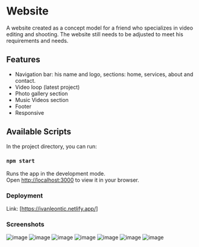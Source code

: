 # Website
A website created as a concept model for a friend who specializes in video editing and shooting. The website still needs to be adjusted to meet his requirements and needs.

## **Features**
- Navigation bar: his name and logo, sections: home, services, about and contact.
- Video loop (latest project)
- Photo gallery section
- Music Videos section
- Footer
- Responsive

## Available Scripts

In the project directory, you can run:

### `npm start`

Runs the app in the development mode.\
Open [http://localhost:3000](http://localhost:3000) to view it in your browser.

### Deployment

Link: [https://ivanleontic.netlify.app/]

### **Screenshots**
![image](https://github.com/user-attachments/assets/860c5a60-dac7-4be0-a48e-d18d93b616b2)
![image](https://github.com/user-attachments/assets/f1a1ddf8-0484-4a56-8e5c-9331a55721cf)
![image](https://github.com/user-attachments/assets/49f29a9d-5fa7-455d-8161-76e0ec506cfe)
![image](https://github.com/user-attachments/assets/1783bb43-6870-444d-8293-487ca40f63e8)
![image](https://github.com/user-attachments/assets/3733f825-df38-4422-a045-8db30bea04ed)
![image](https://github.com/user-attachments/assets/464fc4ce-7c58-4e40-aad1-819427ea9773)
![image](https://github.com/user-attachments/assets/ac7204c0-224e-4a02-bd59-bf1a839a1804)












